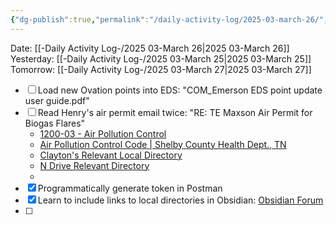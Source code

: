 ```yaml
---
{"dg-publish":true,"permalink":"/daily-activity-log/2025-03-march-26/","noteIcon":"","created":"2025-03-26T07:45:04.758-05:00"}
---
```


Date: [[-Daily Activity Log-/2025 03-March 26\|2025 03-March 26]]
Yesterday: [[-Daily Activity Log-/2025 03-March 25\|2025 03-March 25]]
Tomorrow: [[-Daily Activity Log-/2025 03-March 27\|2025 03-March 27]]

- [ ] Load new Ovation points into EDS: "COM_Emerson EDS point update user guide.pdf"
- [ ] Read Henry's air permit email twice: "RE: TE Maxson Air Permit for Biogas Flares"
	- [1200-03 - Air Pollution Control](https://publications.tnsosfiles.com/rules/1200/1200-03/1200-03.htm)
	- [Air Pollution Control Code | Shelby County Health Dept., TN](https://www.shelbytnhealth.com/169/Air-Pollution-Control-Code)
	- [Clayton's Relevant Local Directory](<file:///C:\Users\george.bennett\OneDrive - City of Memphis\Documents\Projects\0000-Maxson\biosolids-complex>)
	- [N Drive Relevant Directory](<file:///N:\Treatment Plants\Maxson Plant>)
	- 
- [x] Programmatically generate token in Postman
- [x] Learn to include links to local directories in Obsidian: [Obsidian Forum](https://forum.obsidian.md/t/here-is-a-snippet-to-insert-link-to-a-local-file-of-folder-outside-vault/91625)
- [ ] 